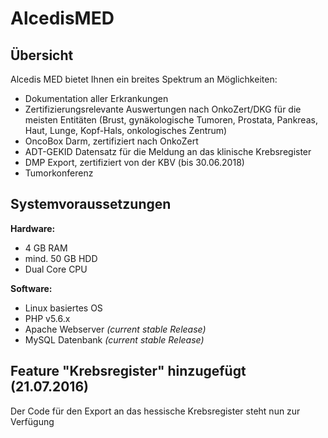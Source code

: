 # AlcedisMED

## Übersicht
Alcedis MED bietet Ihnen ein breites Spektrum an Möglichkeiten:

 - Dokumentation aller Erkrankungen
 - Zertifizierungsrelevante Auswertungen nach OnkoZert/DKG für die meisten Entitäten (Brust, gynäkologische Tumoren, Prostata, Pankreas, Haut, Lunge, Kopf-Hals, onkologisches Zentrum)
 - OncoBox Darm, zertifiziert nach OnkoZert
 - ADT-GEKID Datensatz für die Meldung an das klinische Krebsregister
 - DMP Export, zertifiziert von der KBV (bis 30.06.2018)
 - Tumorkonferenz

## Systemvoraussetzungen

**Hardware:**
- 4 GB RAM
- mind. 50 GB HDD
- Dual Core CPU


**Software:**
- Linux basiertes OS
- PHP v5.6.x
- Apache Webserver *(current stable Release)*
- MySQL Datenbank *(current stable Release)*


## Feature "Krebsregister" hinzugefügt (21.07.2016)
Der Code für den Export an das hessische Krebsregister steht nun zur Verfügung
